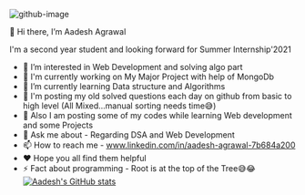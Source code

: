 ![github-image](https://user-images.githubusercontent.com/74392722/116232237-791fb500-a777-11eb-80ee-315aa54dd5cf.jpg)

👋 Hi there, I’m Aadesh Agrawal

 I'm a second year student and looking forward for Summer Internship'2021
- 👀 I’m interested in Web Development and solving algo part
- 🔭 I'm currently working on My Major Project with help of MongoDb
- 🌱 I’m currently learning  Data structure and Algorithms
- 📮 I'm posting my old solved questions each day on github from basic to high level (All Mixed...manual sorting needs time😅)
- 🏣 Also I am posting some of my codes while learning Web development and some Projects
- 💬 Ask me about - Regarding DSA and Web Development
- 📫 How to reach me - www.linkedin.com/in/aadesh-agrawal-7b684a200
- ❤  Hope you all find them helpful
- ⚡ Fact about programming - Root is at the top of the Tree😅😂
[![Aadesh's GitHub stats](https://github-readme-stats.vercel.app/api?username=aadesh-2806)](https://github.com/aadesh-2806/github-readme-stats)
